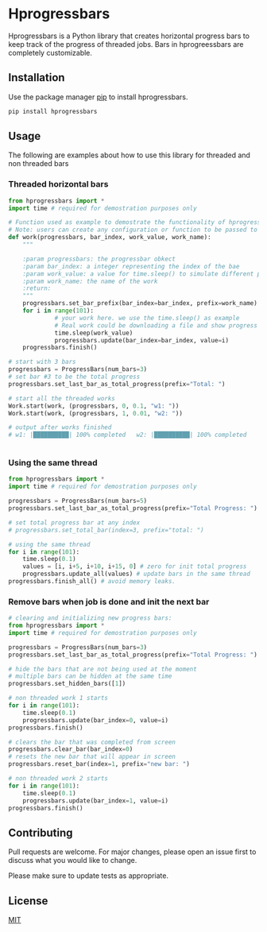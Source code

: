 # Hprogressbars

Hprogressbars is a Python library that creates horizontal progress bars to keep 
track of the progress of threaded jobs. Bars in hprogreessbars are completely customizable. 

## Installation

Use the package manager [pip](https://pip.pypa.io/en/stable/) to install hprogressbars.

```bash
pip install hprogressbars
```

## Usage

The following are examples about how to use this library for threaded and non threaded bars

### Threaded horizontal bars

```python
from hprogressbars import *
import time # required for demostration purposes only

# Function used as example to demostrate the functionality of hprogressbars library
# Note: users can create any configuration or function to be passed to the Work object below.
def work(progressbars, bar_index, work_value, work_name):
    """

    :param progressbars: the progressbar obkect
    :param bar_index: a integer representing the index of the bae
    :param work_value: a value for time.sleep() to simulate different progress bars rates
    :param work_name: the name of the work
    :return:
    """
    progressbars.set_bar_prefix(bar_index=bar_index, prefix=work_name)
    for i in range(101):
             # your work here. we use the time.sleep() as example
             # Real work could be downloading a file and show progress
             time.sleep(work_value)
             progressbars.update(bar_index=bar_index, value=i)
    progressbars.finish()

# start with 3 bars
progressbars = ProgressBars(num_bars=3)
# set bar #3 to be the total progress
progressbars.set_last_bar_as_total_progress(prefix="Total: ")

# start all the threaded works
Work.start(work, (progressbars, 0, 0.1, "w1: "))
Work.start(work, (progressbars, 1, 0.01, "w2: "))

# output after works finished
# w1: |██████████| 100% completed   w2: |██████████| 100% completed    Total: |██████████| 100% completed
    
```

### Using the same thread

```python
from hprogressbars import *
import time # required for demostration purposes only

progressbars = ProgressBars(num_bars=5)
progressbars.set_last_bar_as_total_progress(prefix="Total Progress: ")

# set total progress bar at any index 
# progressbars.set_total_bar(index=3, prefix="total: ")

# using the same thread 
for i in range(101):
    time.sleep(0.1)
    values = [i, i+5, i+10, i+15, 0] # zero for init total progress 
    progressbars.update_all(values) # update bars in the same thread
progressbars.finish_all() # avoid memory leaks. 
```
### Remove bars when job is done and init the next bar
```python
# clearing and initializing new progress bars:
from hprogressbars import *
import time # required for demostration purposes only

progressbars = ProgressBars(num_bars=3)
progressbars.set_last_bar_as_total_progress(prefix="Total Progress: ")

# hide the bars that are not being used at the moment
# multiple bars can be hidden at the same time
progressbars.set_hidden_bars([1]) 

# non threaded work 1 starts
for i in range(101):
    time.sleep(0.1)
    progressbars.update(bar_index=0, value=i)
progressbars.finish()

# clears the bar that was completed from screen
progressbars.clear_bar(bar_index=0) 
# resets the new bar that will appear in screen
progressbars.reset_bar(index=1, prefix="new bar: ")   

# non threaded work 2 starts
for i in range(101):
    time.sleep(0.1)
    progressbars.update(bar_index=1, value=i)
progressbars.finish()

```
## Contributing
Pull requests are welcome. For major changes, please open an issue first to discuss what you would like to change.

Please make sure to update tests as appropriate.

## License
[MIT](https://github.com/joseortizcostadev/hprogressbars/blob/master/LICENSE.txt)